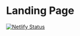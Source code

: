 # Landing Page

[![Netlify Status](https://api.netlify.com/api/v1/badges/011ab6d8-7a8d-40ae-bbe1-56a30750105b/deploy-status)](https://app.netlify.com/sites/landingpage-georgemaia/deploys)